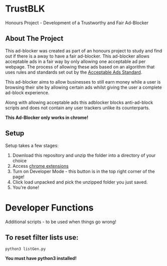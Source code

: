 # TrustBLK

Honours Project - Development of a Trustworthy and Fair Ad-Blocker

## About The Project

This ad-blocker was created as part of an honours project to study
and find out if there is a away to have a fair ad-blocker. This
ad-blocker allows acceptable ads in a fair way by only allowing one
acceptable ad per webpage. The process of allowing these ads based
on an algorithm that uses rules and standards set out by the [Acceptable Ads Standard][2].

This ad-blocker aims to allow businesses to still earn money while a
user is browsing their site by allowing certain ads whilst giving
the user a complete ad-block experience.

Along with allowing acceptable ads this adblocker blocks
anti-ad-block scripts and does not contain any user trackers unlike
its counterparts.

**This Ad-Blocker only works in chrome!**

## Setup

Setup takes a few stages:

1. Download this repository and unzip the folder into a directory of your choice
2. Access [chrome extensions][1]
3. Turn on Developer Mode - this button is in the top right corner of the page!
4. Click load unpacked and pick the unzipped folder you just saved.
5. You're done!

# Developer Functions

Additional scripts - to be used when things go wrong!

## To reset filter lists use:

`python3 listGen.py`

**You must have python3 installed!**

[1]: chrome://extensions/
[2]: https://acceptableads.com/standard/
